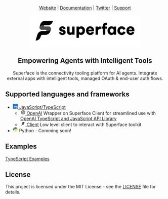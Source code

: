 <p align="center">
    <a href="https://superface.ai">Website</a> | 
    <a href="https://docs.superface.ai">Documentation</a> | 
    <a href="https://twitter.com/superfaceai">Twitter</a> | 
    <a href="mailto:support@superface.ai">Support</a>
</p>

<p align="center">
    <img src="https://github.com/superfaceai/sdk/raw/main/docs/logos/superface2.png" alt="Superface" width="350" />
</p>

<h2 align="center">
Empowering Agents with Intelligent Tools
</h2>

<p align="center">
Superface is the connectivity tooling platform for AI agents. Integrate external apps with intelligent tools, managed OAuth & end-user auth flows.
</p>

## Supported languages and frameworks

* [<img src="https://github.com/superfaceai/sdk/raw/main/docs/logos/typescript.png" alt="TypeScript" width="16" height="16" /> JavaScript/TypeScript](./typescript/)
  * [<img src="https://github.com/superfaceai/sdk/raw/main/docs/logos/openai.png" alt="OpenAI" width="16" height="16" /> OpenAI](./typescript/src/openai/) Wrapper on Superface Client for streamlined use with [OpenAI TypeScript and JavaScript API Library](https://github.com/openai/openai-node)
  * [<img src="https://github.com/superfaceai/sdk/raw/main/docs/logos/superface.png" alt="Superface" width="16" height="16" /> Client](./typescript/src/client/) Low level client to interact with Superface toolkit
* <img src="https://github.com/superfaceai/sdk/raw/main/docs/logos/python.png" alt="Python" width="16" height="16" /> Python - Comming soon!

## Examples

[TypeScript Examples](./typescript/examples/)

## License

This project is licensed under the MIT License - see the [LICENSE](./LICENSE) file for details.